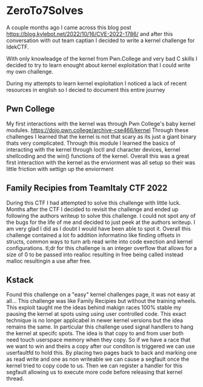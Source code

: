 # ZeroTo7Solves

A couple months ago I came across this blog post https://blog.kylebot.net/2022/10/16/CVE-2022-1786/ and after this conversation with out team captian I decided to write a kernel challenge for IdekCTF.

With only knowleadge of the kernel from Pwn.College and very bad C skills I decided to try to learn enought about kernel exploitation that I could write my own challenge. 

During my attempts to learn kernel exploitation I noticed a lack of recent resources in english so I decied to document this entire journey

## Pwn College
My first interactions with the kernel was through Pwn College's baby kernel modules. https://dojo.pwn.college/archive-cse466/kernel Through these challenges I learned that the kernel is not that scary as its just a giant binary thats very complicated. Through this module I learned the basics of interacting with the kernel through Ioctl and character devices, kernel shellcoding and the win() functions of the kernel.
Overall this was a great first interaction with the kernel as the enviorment was all setup so their was little friction with settign up the enviorment

## Family Recipies from TeamItaly CTF 2022
During this CTF I had attempted to solve this challenge with little luck. Months after the CTF I decided to revisit the challenge and ended up following the authors writeup to solve this challenge. 
I could not spot any of the bugs for the life of me and decided to just peek at the authors writeup. I am very glad I did as I doubt I would have been able to spot it. 
Overall this challenge contained a lot fo addition informatino like finding offsets in structs, common ways to turn arb read write into code exection and kernel configurations. 
tl;dr for this challenge is an integer overflow that allows for a size of 0 to be passed into realloc resulting in free being called instead malloc resultingin a use after free.


## Kstack
Found this challenge on a "easy" kernel challenges page, it was not easy at all...
This challenge was like Family Recipies but without the training wheels. This exploit taught me the ideas behind makign races 100% stable my pausing the kernel at spots using using user controlled code. This exact technique is no longer applicabel in newer kernel versions but the idea remains the same. 
In particular this challenge used signal handlers to hang the kernel at specifc spots. The idea is that copy to and from user both need touch userspace memory when they copy. So if we have a race that we want to win and theirs a copy after our conditon is triggered we can use userfaultfd to hold this. By placing two pages back to back and marking one as read write and one as non writeable we can cause a segfault once the kernel tried to copy code to us. Then we can register a handler for this segfault allowing us to execute more code before releasing that kernel thread. 
